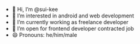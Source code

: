 - 👋 Hi, I’m @sui-kee
- 👀 I’m interested in android and web development
- 🌱 I’m currently working as freelance developer
- 💞️ I’m open for frontend developer contracted job
- 😄 Pronouns: he/him/male

<!---
sui-kee/sui-kee is a ✨ special ✨ repository because its `README.md` (this file) appears on your GitHub profile.
You can click the Preview link to take a look at your changes.
--->
